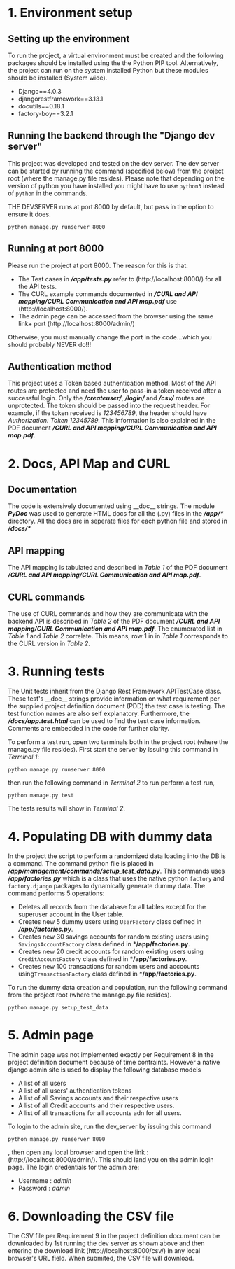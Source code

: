 # 1. Environment setup

## Setting up the environment

To run the project, a virtual environment must be created and the following packages should be installed using the the Python PIP tool. Alternatively, the project can run on the system installed Python but these modules should be installed (System wide).

* Django==4.0.3
* djangorestframework==3.13.1
* docutils==0.18.1
* factory-boy==3.2.1

## Running the backend through the "Django dev server"

This project was developed and tested on the dev server.
The dev server can be started by running the command (specified below) from the project root
(where the manage.py file resides). Please note that depending on the version
of python you have installed you might have to use ```python3``` instead of ```python``` in the
commands.

THE DEVSERVER runs at port 8000 by default, but pass in the option to ensure it does.

```
python manage.py runserver 8000
```


## Running at port 8000

Please run the project at port 8000. The reason for this is that:

* The Test cases in ***/app/tests.py*** refer to (http://localhost:8000/) for all the API tests.
* The CURL example commands documented in ***/CURL and API mapping/CURL Communication and API map.pdf*** use (http://localhost:8000/).
* The admin page can be accessed from the browser using the same link+ port (http://localhost:8000/admin/)


Otherwise, you must manually change the port in the code...which you should probably NEVER do!!!


##  Authentication method

This project uses a Token based authentication method. Most of the API routes are protected and need the user to pass-in a token received after a successful login. Only the ***/createuser/***, ***/login/*** and ***/csv/*** routes are unprotected. The token should be passed into the request header. For example, if the token received is _123456789_, the header should have _Authorization: Token 12345789_. This information is also explained in the PDF document ***/CURL and API mapping/CURL Communication and API map.pdf***.



# 2. Docs, API Map and CURL

## Documentation

The code is extensively documented using \_\_doc\_\_ strings. The module ***PyDoc*** was used to generate HTML docs for all the (.py) files in the ***/app/\**** directory. All the docs are in seperate files for each python file and stored in ***/docs/\****


## API mapping

The API mapping is tabulated and described in _Table 1_ of the PDF document ***/CURL and API mapping/CURL Communication and API map.pdf***. 


## CURL commands

The use of CURL commands and how they are communicate with the backend API is described in _Table 2_ of the PDF document ***/CURL and API mapping/CURL Communication and API map.pdf***. The enumerated list in _Table 1_ and _Table 2_ correlate. This means, row 1 in in _Table 1_ corresponds to the CURL version in _Table 2_.




# 3. Running tests

The Unit tests inherit from the Django Rest Framework APITestCase class. These test's \_\_doc\_\_ strings provide information on what requirement per the supplied project definition document (PDD) the test case is testing. The test function names are also self explanatory. Furthermore, the ***/docs/app.test.html***  can be used to find the test case information. Comments are embedded in the code for further clarity.

To perform a test run, open two terminals both in the project root (where the manage.py file resides).
First start the server by issuing this command in _Terminal 1_:

```
python manage.py runserver 8000
```

then run the following command in _Terminal 2_ to run perform a test run,

```
python manage.py test
```

The tests results will show in _Terminal 2_.




# 4. Populating DB with dummy data

In the project the script to perform a randomized data loading into the DB is a command. The command python file is placed in ***/app/management/commands/setup_test_data.py***. This commands uses ***/app/factories.py***
which is a class that uses the native python ```factory``` and ```factory.django``` packages to dynamically generate dummy data. The command performs 5 operations:

* Deletes all records from the database for all tables except for the superuser account in the User table.
* Creates new 5 dummy users using ```UserFactory``` class defined in ***/app/factories.py***.
* Creates new 30 savings accounts for random existing users using ```SavingsAccountFactory``` class defined in ***/app/factories.py**.
* Creates new 20 credit accounts for random existing users using ```CreditAccountFactory``` class defined in ***/app/factories.py**.
* Creates new 100 transactions for random users and acccounts using```TransactionFactory``` class defined in ***/app/factories.py**.

To run the dummy data creation and population, run the following command from the project root (where the manage.py file resides).


```
python manage.py setup_test_data
```

# 5. Admin page

The admin page was not implemented exactly per Requirement 8 in the project definition document because of time contraints. However a native django admin site is used to display the following database models

* A list of all users
* A list of all users' authentication tokens
* A list of all Savings accounts and their respective users
* A list of all Credit accounts and their respective users.
* A list of all transactions for all accounts adn for all users.

To login to the admin site, run the dev_server by issuing this command

```
python manage.py runserver 8000
```

, then open any local browser and open the link : (http://localhost:8000/admin/). This should
land you on the admin login page. The login credentials for the admin are:

* Username : _admin_
* Password : _admin_



# 6. Downloading the CSV file

The CSV file per Requirement 9 in the project definition document can be downloaded by 1st running the dev server as shown above and then entering the download link (http://localhost:8000/csv/) in any local browser's URL field. When submited, the CSV file will download.


